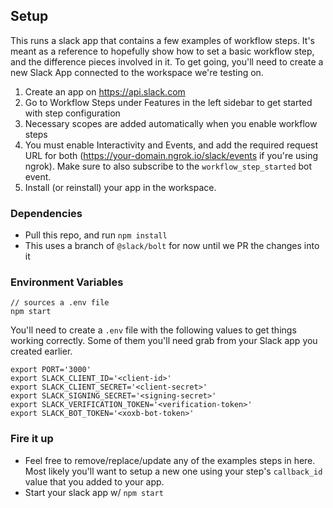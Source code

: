 ## Setup

This runs a slack app that contains a few examples of workflow steps. It's meant as a reference to hopefully show how to set a basic workflow step, and the difference pieces involved in it.  To get going, you'll need to create a new Slack App connected to the workspace we're testing on.

1. Create an app on https://api.slack.com
2. Go to Workflow Steps under Features in the left sidebar to get started with step configuration
3. Necessary scopes are added automatically when you enable workflow steps
4. You must enable Interactivity and Events, and add the required request URL for both (https://your-domain.ngrok.io/slack/events if you're using ngrok). Make sure to also subscribe to the `workflow_step_started` bot event.
5. Install (or reinstall) your app in the workspace.

### Dependencies

* Pull this repo, and run `npm install`
* This uses a branch of `@slack/bolt` for now until we PR the changes into it

### Environment Variables

```
// sources a .env file
npm start 
```

You'll need to create a `.env` file with the following values to get things working correctly.  Some of them you'll need grab from your Slack app you created earlier.

```
export PORT='3000'
export SLACK_CLIENT_ID='<client-id>'
export SLACK_CLIENT_SECRET='<client-secret>'
export SLACK_SIGNING_SECRET='<signing-secret>'
export SLACK_VERIFICATION_TOKEN='<verification-token>'
export SLACK_BOT_TOKEN='<xoxb-bot-token>'
```


### Fire it up

* Feel free to remove/replace/update any of the examples steps in here.  Most likely you'll want to setup a new one using your step's `callback_id` value that you added to your app.
* Start your slack app w/ `npm start`
